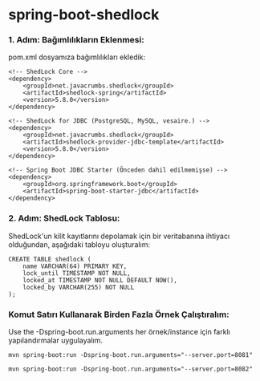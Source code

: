 # spring-boot-shedlock

### 1. Adım: Bağımlılıkların Eklenmesi:
pom.xml dosyamıza bağımlılıkları ekledik:
```
<!-- ShedLock Core -->
<dependency>
    <groupId>net.javacrumbs.shedlock</groupId>
    <artifactId>shedlock-spring</artifactId>
    <version>5.8.0</version>
</dependency>

<!-- ShedLock for JDBC (PostgreSQL, MySQL, vesaire.) -->
<dependency>
    <groupId>net.javacrumbs.shedlock</groupId>
    <artifactId>shedlock-provider-jdbc-template</artifactId>
    <version>5.8.0</version>
</dependency>

<!-- Spring Boot JDBC Starter (Önceden dahil edilmemişse) -->
<dependency>
    <groupId>org.springframework.boot</groupId>
    <artifactId>spring-boot-starter-jdbc</artifactId>
</dependency>
```

### 2. Adım: ShedLock Tablosu:
ShedLock'un kilit kayıtlarını depolamak için bir veritabanına ihtiyacı olduğundan, aşağıdaki tabloyu oluşturalım:
```
CREATE TABLE shedlock (
    name VARCHAR(64) PRIMARY KEY,
    lock_until TIMESTAMP NOT NULL,
    locked_at TIMESTAMP NOT NULL DEFAULT NOW(),
    locked_by VARCHAR(255) NOT NULL
);
```
### Komut Satırı Kullanarak Birden Fazla Örnek Çalıştıralım:
Use the -Dspring-boot.run.arguments her örnek/instance için farklı yapılandırmalar uygulayalım.

```
mvn spring-boot:run -Dspring-boot.run.arguments="--server.port=8081"
```
```
mvn spring-boot:run -Dspring-boot.run.arguments="--server.port=8082"
```
